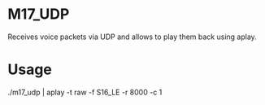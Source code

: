 # M17_UDP
Receives voice packets via UDP and allows to play them back using aplay.  
  
# Usage
./m17_udp | aplay -t raw -f S16_LE -r 8000 -c 1
